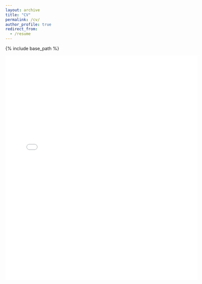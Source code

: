 ```yaml
---
layout: archive
title: "CV"
permalink: /cv/
author_profile: true
redirect_from:
  - /resume
---
```


{% include base_path %}

<!-- Education
======
* B.S. in Physics and Computer Science, Johns Hopkins University, 2024
* High School Diploma, The Experimental High School attched to Beijing Normal University, 2020

Professional Appointment
======
* Undergraduate Research Assistant
  * Johns Hopkins University/Subaru PFS Galactic Archaeology Working Group
  * Supervisor: Prof. Rosemary F.G. Wyse

* Undergraduate Research Assistant
  * Johns Hopkins University
  * Supervisor: Prof. Kevin C. Schlaufman
  
* Instrument Support Intern
  * Space Telescope Science Institute (STScI)
  * Supervisor: Dr. Louis-Gregor Strolger -->


<embed src="{{ site.baseurl }}/files/Keyi_CV.pdf" width="600" height="700" type='application/pdf'>